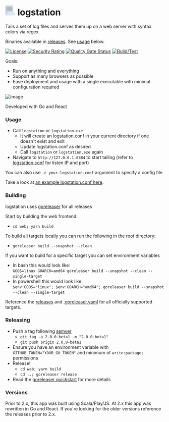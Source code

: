 
# ![image](https://raw.githubusercontent.com/jdrews/logstation/master/web/public/favicon-32x32.png)  logstation #

Tails a set of log files and serves them up on a web server with syntax colors via regex. 

Binaries available in [releases](https://github.com/jdrews/logstation/releases). See [usage](https://github.com/jdrews/logstation#usage) below.   
   
[![License](https://img.shields.io/badge/License-Apache_2.0-blue.svg)](https://opensource.org/licenses/Apache-2.0) 
[![Security Rating](https://sonarcloud.io/api/project_badges/measure?project=jdrews_logstation&metric=security_rating)](https://sonarcloud.io/summary/new_code?id=jdrews_logstation)
[![Quality Gate Status](https://sonarcloud.io/api/project_badges/measure?project=jdrews_logstation&metric=alert_status)](https://sonarcloud.io/summary/new_code?id=jdrews_logstation)
[![Build/Test](https://github.com/jdrews/logstation/actions/workflows/build-test.yml/badge.svg)](https://github.com/jdrews/logstation/actions/workflows/build-test.yml)




Goals:
- Run on anything and everything 
- Support as many browsers as possible
- Ease deployment and usage with a single executable with minimal configuration required

![image](https://user-images.githubusercontent.com/172766/232646725-4943f11e-a26b-4932-a8d7-c85110cd019a.png)

Developed with Go and React 

### Usage ###
* Call `logstation` or `logstation.exe` 
   * It will create an logstation.conf in your current directory if one doesn't exist and exit
   * Update logstation.conf as desired
   * Call `logstation` or `logstation.exe` again
* Navigate to `http://127.0.0.1:8884` to start tailing (refer to [logstation.conf](logstation.default.conf) for listen IP and port)

You can also use `-c your-logstation.conf` argument to specify a config file

Take a look at [an example logstation.conf here](logstation.default.conf).

### Building ###

logstation uses [goreleaser](https://github.com/goreleaser/goreleaser) for all releases   

Start by building the web frontend: 
* `cd web; yarn build`

To build all targets locally you can run the following in the root directory:    

* `goreleaser build --snapshot --clean`  
   
If you want to build for a specific target you can set environment variables   
* In bash this would look like:    
`GOOS=linux GOARCH=amd64 goreleaser build --snapshot --clean --single-target`
* In powershell this would look like:    
`$env:GOOS="linux"; $env:GOARCH="amd64"; goreleaser build --snapshot --clean --single-target`   
   

Reference the [releases](https://github.com/jdrews/logstation/releases) and [.goreleaser.yaml](.goreleaser.yaml) for all officially supported targets. 

### Releasing ### 

* Push a tag following [semver](https://semver.org/)
  * `git tag -a 2.0.0-beta1 -m "2.0.0-beta1"`
  * `git push origin 2.0.0-beta1`
* Ensure you have an environment variable with `GITHUB_TOKEN="YOUR_GH_TOKEN"` and minimum of `write:packages` permissions
* Release!   
  * `cd web; yarn build`
  * `cd ..; goreleaser release`
* Read the [goreleaser quickstart](https://goreleaser.com/quick-start/) for more details

### Versions ###
Prior to 2.x, this app was built using Scala/Play/JS. At 2.x this app was rewritten in Go and React. If you're looking for the older versions reference the releases prior to 2.x. 
